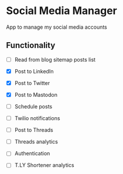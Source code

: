 # Social Media Manager

App to manage my social media accounts

## Functionality

- [ ] Read from blog sitemap posts list
- [x] Post to LinkedIn
- [x] Post to Twitter
- [x] Post to Mastodon
- [ ] Schedule posts
- [ ] Twilio notifications
- [ ] Post to Threads
- [ ] Threads analytics
- [ ] Authentication
- [ ] T.LY Shortener analytics

